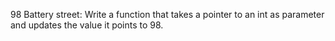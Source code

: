 98 Battery street: Write a function that takes a pointer to an int as parameter and updates the value it points to 98.

